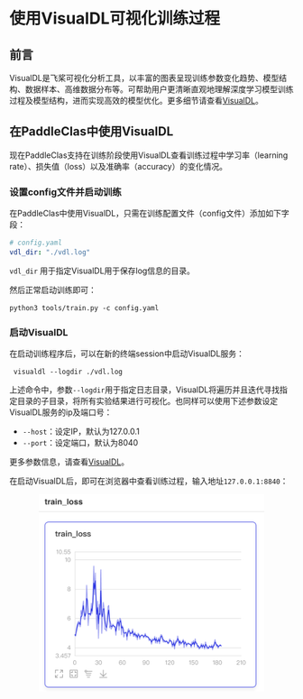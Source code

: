 # 使用VisualDL可视化训练过程

## 前言
VisualDL是飞桨可视化分析工具，以丰富的图表呈现训练参数变化趋势、模型结构、数据样本、高维数据分布等。可帮助用户更清晰直观地理解深度学习模型训练过程及模型结构，进而实现高效的模型优化。更多细节请查看[VisualDL](https://github.com/PaddlePaddle/VisualDL/)。

## 在PaddleClas中使用VisualDL
现在PaddleClas支持在训练阶段使用VisualDL查看训练过程中学习率（learning rate）、损失值（loss）以及准确率（accuracy）的变化情况。

### 设置config文件并启动训练
在PaddleClas中使用VisualDL，只需在训练配置文件（config文件）添加如下字段：

```yaml
# config.yaml
vdl_dir: "./vdl.log"
```
`vdl_dir` 用于指定VisualDL用于保存log信息的目录。

然后正常启动训练即可：

```shell
python3 tools/train.py -c config.yaml
```

### 启动VisualDL
在启动训练程序后，可以在新的终端session中启动VisualDL服务：

```shell
 visualdl --logdir ./vdl.log
 ```

上述命令中，参数`--logdir`用于指定日志目录，VisualDL将遍历并且迭代寻找指定目录的子目录，将所有实验结果进行可视化。也同样可以使用下述参数设定VisualDL服务的ip及端口号：
* `--host`：设定IP，默认为127.0.0.1
* `--port`：设定端口，默认为8040

更多参数信息，请查看[VisualDL](https://github.com/PaddlePaddle/VisualDL/blob/develop/README_CN.md#2-%E5%90%AF%E5%8A%A8%E9%9D%A2%E6%9D%BF)。

在启动VisualDL后，即可在浏览器中查看训练过程，输入地址`127.0.0.1:8840`：

<div align="center">
    <img src="../../images/VisualDL/train_loss.png" width="400">
</div>
